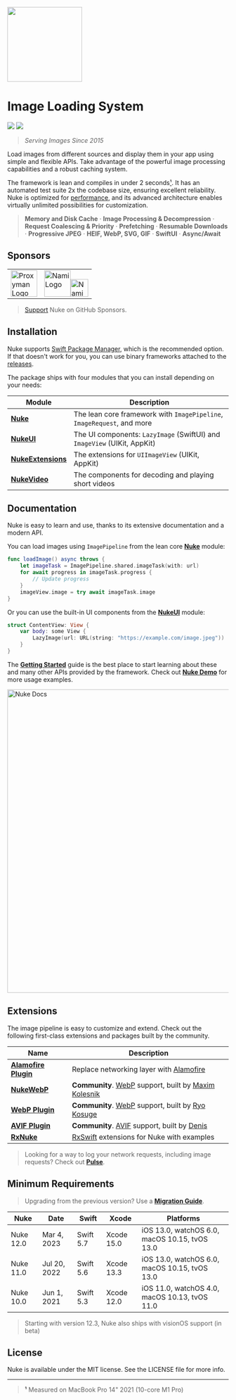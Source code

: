 <br/>
<img src="https://user-images.githubusercontent.com/1567433/114792417-57c1d080-9d56-11eb-8035-dc07cfd7557f.png" height="170px">

# Image Loading System

<p align="left">
<img src="https://img.shields.io/badge/platforms-iOS%2C%20macOS%2C%20watchOS%2C%20tvOS%2C%20visionOS-lightgrey.svg">
<img src="https://img.shields.io/badge/Licence-MIT-green">
</p>

> *Serving Images Since 2015*

Load images from different sources and display them in your app using simple and flexible APIs. Take advantage of the powerful image processing capabilities and a robust caching system.

The framework is lean and compiles in under 2 seconds[¹](#footnote-1). It has an automated test suite 2x the codebase size, ensuring excellent reliability. Nuke is optimized for [performance](https://kean-docs.github.io/nuke/documentation/nuke/performance-guide), and its advanced architecture enables virtually unlimited possibilities for customization.

> **Memory and Disk Cache** · **Image Processing & Decompression** · **Request Coalescing & Priority** · **Prefetching** · **Resumable Downloads** · **Progressive JPEG** · **HEIF, WebP, SVG, GIF** · **SwiftUI** · **Async/Await**

## Sponsors

<table>
  <tr>
    <td valign="center">
        <a href="https://proxyman.io"><img src="https://kean.blog/images/logos/proxyman.png" height="60px" alt="Proxyman Logo"></a>
    </td>
    <td valign="center">
        <a href="https://www.namiml.com#gh-light-mode-only"><img src="https://kean.blog/images/logos/nami-light.png#gh-light-mode-only" height="60px" alt="Nami Logo"></a><a href="https://www.namiml.com#gh-dark-mode-only"><img src="https://kean.blog/images/logos/nami-dark.png#gh-dark-mode-only" height="40px" alt="Nami Logo"></a>
    </td>
  </tr>
</table>

> [Support](https://github.com/sponsors/kean) Nuke on GitHub Sponsors.

## Installation

Nuke supports [Swift Package Manager](https://www.swift.org/package-manager/), which is the recommended option. If that doesn't work for you, you can use binary frameworks attached to the [releases](https://github.com/kean/Nuke/releases).

The package ships with four modules that you can install depending on your needs:

|Module|Description|
|--|--|
|[**Nuke**](https://kean-docs.github.io/nuke/documentation/nuke)|The lean core framework with `ImagePipeline`, `ImageRequest`, and more|
|[**NukeUI**](https://kean-docs.github.io/nukeui/documentation/nukeui/)|The UI components: `LazyImage` (SwiftUI) and `ImageView` (UIKit, AppKit)|
|[**NukeExtensions**](https://kean-docs.github.io/nukeextensions/documentation/nukeextensions/)|The extensions for `UIImageView` (UIKit, AppKit)|
|[**NukeVideo**](https://kean-docs.github.io/nukevideo/documentation/nukevideo/)|The components for decoding and playing short videos|

## Documentation

Nuke is easy to learn and use, thanks to its extensive documentation and a modern API. 

You can load images using `ImagePipeline` from the lean core [**Nuke**](https://kean-docs.github.io/nuke/documentation/nuke) module:

```swift
func loadImage() async throws {
    let imageTask = ImagePipeline.shared.imageTask(with: url)
    for await progress in imageTask.progress {
        // Update progress
    }
    imageView.image = try await imageTask.image
}
```

Or you can use the built-in UI components from the [**NukeUI**](https://kean-docs.github.io/nukeui/documentation/nukeui/) module:

```swift
struct ContentView: View {
    var body: some View {
        LazyImage(url: URL(string: "https://example.com/image.jpeg"))
    }
}
```

The [**Getting Started**](https://kean-docs.github.io/nuke/documentation/nuke/getting-started/) guide is the best place to start learning about these and many other APIs provided by the framework. Check out [**Nuke Demo**](https://github.com/kean/NukeDemo) for more usage examples.

<a href="https://kean-docs.github.io/nuke/documentation/nuke/getting-started">
<img width="690" alt="Nuke Docs" src="https://user-images.githubusercontent.com/1567433/175793167-b7e0c557-b887-444f-b18a-57d6f5ecf01a.png">
</a>

## Extensions

The image pipeline is easy to customize and extend. Check out the following first-class extensions and packages built by the community.

|Name|Description|
|--|--|
|[**Alamofire Plugin**](https://github.com/kean/Nuke-Alamofire-Plugin)|Replace networking layer with [Alamofire](https://github.com/Alamofire/Alamofire)|
|[**NukeWebP**](https://github.com/makleso6/NukeWebP)| **Community**. [WebP](https://developers.google.com/speed/webp/) support, built by [Maxim Kolesnik](https://github.com/makleso6)|
|[**WebP Plugin**](https://github.com/ryokosuge/Nuke-WebP-Plugin)| **Community**. [WebP](https://developers.google.com/speed/webp/) support, built by [Ryo Kosuge](https://github.com/ryokosuge)|
|[**AVIF Plugin**](https://github.com/delneg/Nuke-AVIF-Plugin)| **Community**. [AVIF](https://caniuse.com/avif) support, built by [Denis](https://github.com/delneg)|
|[**RxNuke**](https://github.com/kean/RxNuke)|[RxSwift](https://github.com/ReactiveX/RxSwift) extensions for Nuke with examples|

> Looking for a way to log your network requests, including image requests? Check out [**Pulse**](https://github.com/kean/Pulse).

## Minimum Requirements

> Upgrading from the previous version? Use a [**Migration Guide**](https://github.com/kean/Nuke/tree/master/Documentation/Migrations).

| Nuke       | Date         | Swift       | Xcode      | Platforms                                     |
|------------|--------------|-------------|------------|-----------------------------------------------|
| Nuke 12.0  | Mar 4, 2023  | Swift 5.7   | Xcode 15.0 | iOS 13.0, watchOS 6.0, macOS 10.15, tvOS 13.0 |
| Nuke 11.0  | Jul 20, 2022 | Swift 5.6   | Xcode 13.3 | iOS 13.0, watchOS 6.0, macOS 10.15, tvOS 13.0 |
| Nuke 10.0  | Jun 1, 2021  | Swift 5.3   | Xcode 12.0 | iOS 11.0, watchOS 4.0, macOS 10.13, tvOS 11.0 |

> Starting with version 12.3, Nuke also ships with visionOS support (in beta)

## License

Nuke is available under the MIT license. See the LICENSE file for more info.

----

> <a name="footnote-1">¹</a> Measured on MacBook Pro 14" 2021 (10-core M1 Pro)
